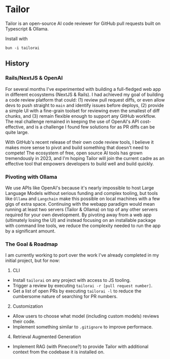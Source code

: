 # Tailor

Tailor is an open-source AI code reviewer for GitHub pull requests built on Typescript & Ollama.

Install with 
```node
bun -i tailorai
```

## History 

### Rails/NextJS & OpenAI

For several months I've experimented with building a full-fledged web app in different ecosystems (NextJS & Rails). I had achieved my goal of building a code review platform that could: (1) review pull request diffs, or even allow devs to push straight to ```main``` and identify issues before deploys, (2) provide a simple UI with a fine-grain toolset for reviewing even the smallest of diff chunks, and (3) remain flexible enough to support any GitHub workflow. The real challenge remained in keeping the use of OpenAI's API cost-effective, and is a challenge I found few solutions for as PR diffs can be quite large.

With GitHub's recent release of their own code review tools, I believe it makes more sense to pivot and build something that doesn't need to compete! The ecosystem of free, open source AI tools has grown tremendously in 2023, and I'm hoping Tailor will join the current cadre as an effective tool that empowers developers to build well and build quickly. 

### Pivoting with Ollama

We use APIs like OpenAI's because it's nearly impossible to host Large Language Models without serious funding and complex tooling, but tools like ```Ollama``` and ```Langchain``` make this possible on local machines with a few gigs of extra space. Continuing with the webapp paradigm would mean running at least two servers (Tailor & Ollama) on top of any other servers required for your own development. By pivoting away from a web app (ultimately losing the UI) and instead focusing on an installable package with command line tools, we reduce the complexity needed to run the app by a significant amount. 

### The Goal & Roadmap

I am currently working to port over the work I've already completed in my initial project, but for now:

1. CLI 
  * Install ```tailorai``` on any project with access to JS tooling.
  * Trigger a review by executing ```tailorai -r [pull request number]```.
  * Get a list of open PRs by executing ```tailorai -l``` to reduce the cumbersome nature of searching for PR numbers.
2. Customization
  * Allow users to choose what model (including custom models) reviews their code.
  * Implement something similar to ```.gitignore``` to improve performace.
4. Retrieval Augmented Generation
  * Implement RAG (with Pinecone?) to provide Tailor with additional context from the codebase it is installed on.
